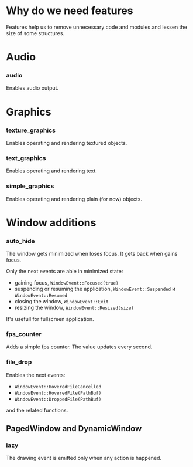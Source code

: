 # Why do we need features

Features help us to remove unnecessary code and modules and lessen the size of some structures.


# Audio

### audio

Enables audio output.



# Graphics

### texture_graphics

Enables operating and rendering textured objects.

### text_graphics

Enables operating and rendering text.

### simple_graphics

Enables operating and rendering plain (for now) objects.



# Window additions

### auto_hide

The window gets minimized when loses focus.
It gets back when gains focus.

Only the next events are able in minimized state:
 - gaining focus, `WindowEvent::Focused(true)`
 - suspending or resuming the application,
 `WindowEvent::Suspended` и `WindowEvent::Resumed`
 - closing the window, `WindowEvent::Exit`
 - resizing the window, `WindowEvent::Resized(size)`

It's usefull for fullscreen application.

### fps_counter

Adds a simple fps counter. The value updates every second.

### file_drop

Enables the next events:
 - `WindowEvent::HoveredFileCancelled`
 - `WindowEvent::HoveredFile(PathBuf)`
 - `WindowEvent::DroppedFile(PathBuf)`

and the related functions.



## PagedWindow and DynamicWindow

### lazy

The drawing event is emitted only when any action is happened.